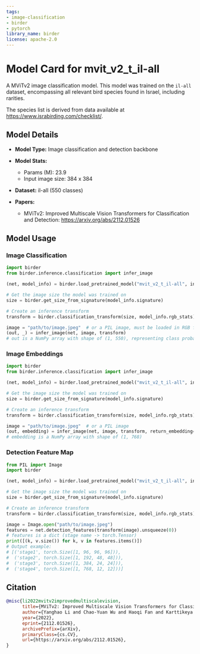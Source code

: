 ```yaml
---
tags:
- image-classification
- birder
- pytorch
library_name: birder
license: apache-2.0
---
```


# Model Card for mvit_v2_t_il-all

A MViTv2 image classification model. This model was trained on the `il-all` dataset, encompassing all relevant bird species found in Israel, including rarities.

The species list is derived from data available at <https://www.israbirding.com/checklist/>.

## Model Details

- **Model Type:** Image classification and detection backbone
- **Model Stats:**
    - Params (M): 23.9
    - Input image size: 384 x 384
- **Dataset:** il-all (550 classes)

- **Papers:**
    - MViTv2: Improved Multiscale Vision Transformers for Classification and Detection: <https://arxiv.org/abs/2112.01526>

## Model Usage

### Image Classification

```python
import birder
from birder.inference.classification import infer_image

(net, model_info) = birder.load_pretrained_model("mvit_v2_t_il-all", inference=True)

# Get the image size the model was trained on
size = birder.get_size_from_signature(model_info.signature)

# Create an inference transform
transform = birder.classification_transform(size, model_info.rgb_stats)

image = "path/to/image.jpeg"  # or a PIL image, must be loaded in RGB format
(out, _) = infer_image(net, image, transform)
# out is a NumPy array with shape of (1, 550), representing class probabilities.
```

### Image Embeddings

```python
import birder
from birder.inference.classification import infer_image

(net, model_info) = birder.load_pretrained_model("mvit_v2_t_il-all", inference=True)

# Get the image size the model was trained on
size = birder.get_size_from_signature(model_info.signature)

# Create an inference transform
transform = birder.classification_transform(size, model_info.rgb_stats)

image = "path/to/image.jpeg"  # or a PIL image
(out, embedding) = infer_image(net, image, transform, return_embedding=True)
# embedding is a NumPy array with shape of (1, 768)
```

### Detection Feature Map

```python
from PIL import Image
import birder

(net, model_info) = birder.load_pretrained_model("mvit_v2_t_il-all", inference=True)

# Get the image size the model was trained on
size = birder.get_size_from_signature(model_info.signature)

# Create an inference transform
transform = birder.classification_transform(size, model_info.rgb_stats)

image = Image.open("path/to/image.jpeg")
features = net.detection_features(transform(image).unsqueeze(0))
# features is a dict (stage name -> torch.Tensor)
print([(k, v.size()) for k, v in features.items()])
# Output example:
# [('stage1', torch.Size([1, 96, 96, 96])),
#  ('stage2', torch.Size([1, 192, 48, 48])),
#  ('stage3', torch.Size([1, 384, 24, 24])),
#  ('stage4', torch.Size([1, 768, 12, 12]))]
```

## Citation

```bibtex
@misc{li2022mvitv2improvedmultiscalevision,
      title={MViTv2: Improved Multiscale Vision Transformers for Classification and Detection},
      author={Yanghao Li and Chao-Yuan Wu and Haoqi Fan and Karttikeya Mangalam and Bo Xiong and Jitendra Malik and Christoph Feichtenhofer},
      year={2022},
      eprint={2112.01526},
      archivePrefix={arXiv},
      primaryClass={cs.CV},
      url={https://arxiv.org/abs/2112.01526},
}
```
